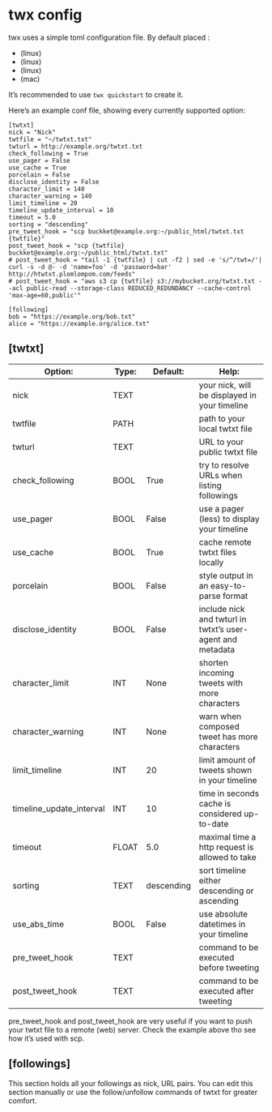 # twx config

twx uses a simple toml configuration file. By default placed :
- (linux)
- (linux)
- (linux)
- (mac)

 It’s recommended to use `twx quickstart` to create it. 

Here’s an example conf file, showing every currently supported option:
```
[twtxt]
nick = "Nick"
twtfile = "~/twtxt.txt"
twturl = http://example.org/twtxt.txt
check_following = True
use_pager = False
use_cache = True
porcelain = False
disclose_identity = False
character_limit = 140
character_warning = 140
limit_timeline = 20
timeline_update_interval = 10
timeout = 5.0
sorting = "descending"
pre_tweet_hook = "scp buckket@example.org:~/public_html/twtxt.txt {twtfile}"
post_tweet_hook = "scp {twtfile} buckket@example.org:~/public_html/twtxt.txt"
# post_tweet_hook = "tail -1 {twtfile} | cut -f2 | sed -e 's/^/twt=/'| curl -s -d @- -d 'name=foo' -d 'password=bar' http://htwtxt.plomlompom.com/feeds"
# post_tweet_hook = "aws s3 cp {twtfile} s3://mybucket.org/twtxt.txt --acl public-read --storage-class REDUCED_REDUNDANCY --cache-control 'max-age=60,public'"

[following]
bob = "https://example.org/bob.txt"
alice = "https://example.org/alice.txt"
```

## [twtxt]

| Option: | Type: | Default: | Help: |
|---|---|---|---|
|nick|TEXT|   |your nick, will be displayed in your timeline|
|twtfile|PATH|   |path to your local twtxt file|
|twturl|TEXT|   |URL to your public twtxt file|
|check_following|BOOL|True|try to resolve URLs when listing followings|
|use_pager|BOOL|False|use a pager (less) to display your timeline |
|use_cache|BOOL|True|cache remote twtxt files locally|
|porcelain|BOOL|False|style output in an easy-to-parse format |
|disclose_identity|BOOL|False|include nick and twturl in twtxt’s user-agent and metadata |
|character_limit|INT|None|shorten incoming tweets with more characters|
|character_warning|INT|None|warn when composed tweet has more characters|
|limit_timeline|INT|20|limit amount of tweets shown in your timeline|
|timeline_update_interval|INT|10|time in seconds cache is considered up-to-date|
|timeout|FLOAT|5.0|maximal time a http request is allowed to take|
|sorting|TEXT|descending|sort timeline either descending or ascending  |
|use_abs_time|BOOL|False|use absolute datetimes in your timeline|
|pre_tweet_hook|TEXT|   |command to be executed before tweeting|
|post_tweet_hook|TEXT|   |command to be executed after tweeting|

pre_tweet_hook and post_tweet_hook are very useful if you want to push your twtxt file to a remote (web) server. Check the example above tho see how it’s used with scp.

## [followings]

This section holds all your followings as nick, URL pairs. You can edit this section manually or use the follow/unfollow commands of twtxt for greater comfort.
